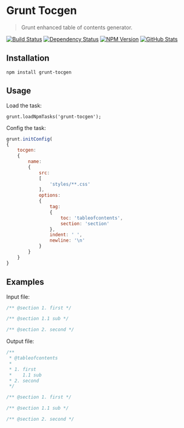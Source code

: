 Grunt Tocgen
============

> Grunt enhanced table of contents generator.

[![Build Status](https://img.shields.io/travis/redaxmedia/grunt-tocgen.svg)](https://travis-ci.org/redaxmedia/grunt-tocgen)
[![Dependency Status](https://gemnasium.com/badges/github.com/redaxmedia/grunt-tocgen.svg)](https://gemnasium.com/github.com/redaxmedia/grunt-tocgen)
[![NPM Version](https://img.shields.io/npm/v/grunt-tocgen.svg)](https://www.npmjs.com/package/grunt-tocgen)
[![GitHub Stats](https://img.shields.io/badge/github-stats-ff5500.svg)](http://githubstats.com/redaxmedia/grunt-tocgen)


Installation
------------

```
npm install grunt-tocgen
```


Usage
-----

Load the task:

```
grunt.loadNpmTasks('grunt-tocgen');
```

Config the task:

```js
grunt.initConfig(
{
	tocgen:
	{
		name:
		{
			src:
			[
				'styles/**.css'
			],
			options:
			{
				tag:
				{
					toc: 'tableofcontents',
					section: 'section'
				},
				indent: ' ',
				newline: '\n'
			}
		}
	}
}
```


Examples
--------

Input file:

```css
/** @section 1. first */

/** @section 1.1 sub */

/** @section 2. second */
```

Output file:

```css
/**
 * @tableofcontents
 *
 * 1. first
 *    1.1 sub
 * 2. second
 */

/** @section 1. first */

/** @section 1.1 sub */

/** @section 2. second */
```
